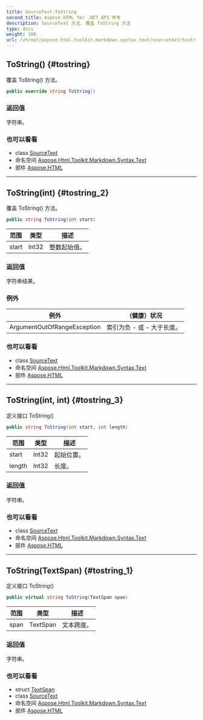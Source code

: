 ```yaml
---
title: SourceText.ToString
second_title: Aspose.HTML for .NET API 参考
description: SourceText 方法. 覆盖 ToString 方法
type: docs
weight: 100
url: /zh/net/aspose.html.toolkit.markdown.syntax.text/sourcetext/tostring/
---
```

## ToString() {#tostring}

覆盖 ToString() 方法。

```csharp
public override string ToString()
```

### 返回值

字符串。

### 也可以看看

* class [SourceText](../)
* 命名空间 [Aspose.Html.Toolkit.Markdown.Syntax.Text](../../sourcetext/)
* 部件 [Aspose.HTML](../../../)

---

## ToString(int) {#tostring_2}

覆盖 ToString() 方法。

```csharp
public string ToString(int start)
```

| 范围 | 类型 | 描述 |
| --- | --- | --- |
| start | Int32 | 整数起始值。 |

### 返回值

字符串结果。

### 例外

| 例外 | （健康）状况 |
| --- | --- |
| ArgumentOutOfRangeException | 索引为负 - 或 - 大于长度。 |

### 也可以看看

* class [SourceText](../)
* 命名空间 [Aspose.Html.Toolkit.Markdown.Syntax.Text](../../sourcetext/)
* 部件 [Aspose.HTML](../../../)

---

## ToString(int, int) {#tostring_3}

定义接口 ToString()

```csharp
public string ToString(int start, int length)
```

| 范围 | 类型 | 描述 |
| --- | --- | --- |
| start | Int32 | 起始位置。 |
| length | Int32 | 长度。 |

### 返回值

字符串。

### 也可以看看

* class [SourceText](../)
* 命名空间 [Aspose.Html.Toolkit.Markdown.Syntax.Text](../../sourcetext/)
* 部件 [Aspose.HTML](../../../)

---

## ToString(TextSpan) {#tostring_1}

定义接口 ToString()

```csharp
public virtual string ToString(TextSpan span)
```

| 范围 | 类型 | 描述 |
| --- | --- | --- |
| span | TextSpan | 文本跨度。 |

### 返回值

字符串。

### 也可以看看

* struct [TextSpan](../../textspan/)
* class [SourceText](../)
* 命名空间 [Aspose.Html.Toolkit.Markdown.Syntax.Text](../../sourcetext/)
* 部件 [Aspose.HTML](../../../)


